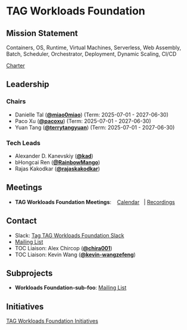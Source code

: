 # TAG Workloads Foundation

## Mission Statement
Containers, OS, Runtime, Virtual Machines, Serverless, Web Assembly, Batch, Scheduler, Orchestrator, Deployment, Dynamic Scaling, CI/CD


[Charter](./charter.md)

## Leadership
### Chairs
- Danielle Tal (**[@miao0miao](https://github.com/miao0miao)**) (Term: 2025-07-01 - 2027-06-30)
- Paco Xu (**[@pacoxu](https://github.com/pacoxu)**) (Term: 2025-07-01 - 2027-06-30)
- Yuan Tang (**[@terrytangyuan](https://github.com/terrytangyuan)**) (Term: 2025-07-01 - 2027-06-30)
### Tech Leads
- Alexander D. Kanevskiy (**[@kad](https://github.com/kad)**)
- bHongcai Ren (**[@RainbowMango](https://github.com/RainbowMango)**)
- Rajas Kakodkar (**[@rajaskakodkar](https://github.com/rajaskakodkar)**)

## Meetings
- **TAG Workloads Foundation Meetings**: 
  [Calendar](https://zoom-lfx.platform.linuxfoundation.org/meetings/tag-workloads-foundation?view=list)
  | [Recordings](https://www.youtube.com/@CNCFTAGWorkloadsFoundation)

## Contact
- Slack: [Tag TAG Workloads Foundation Slack](https://cloud-native.slack.com/archives/https://cloud-native.slack.com/archives/C08K71W9HAS)
- [Mailing List](https://lists.cncf.io/g/cncf-tag-workloads-foundation)
- TOC Liaison: Alex Chircop (**[@chira001](https://github.com/chira001)**)
- TOC Liaison: Kevin Wang (**[@kevin-wangzefeng](https://github.com/kevin-wangzefeng)**)

## Subprojects
- **Workloads Foundation-sub-foo**: [Mailing List](https://lists.cncf.io/g/cncf-tag-workloads-foundation)
## Initiatives
[TAG Workloads Foundation Initiatives](https://github.com/cncf/toc/issues?q=label%3Atag%2Fworkloads-foundation-initiative)